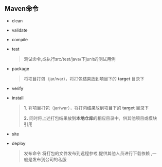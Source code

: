 ## Maven命令



* clean

  >

* validate

  >

* compile

  >

* test

  >测试命令,或执行src/test/java/下junit的测试用例

* package

  >将项目打包（jar/war），将打包结果放到项目下的 **target** 目录下

* verify

  >

* install

  >**1.** 将项目打包（jar/war），将打包结果放到项目下的 **target** 目录下
  >
  >**2.** 同时将上述打包结果放到**本地仓库**的相应目录中，供其他项目或模块引用

* site

  >

* deploy

  >发布命令 将打包的文件发布到远程参考,提供其他人员进行下载依赖 ,一般是发布到公司的私服